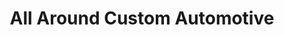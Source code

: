 ---
title: "All Around Custom Automotive"
url: /muncy/all-around-custom-automotive/
shop: Autowerkstatt
---